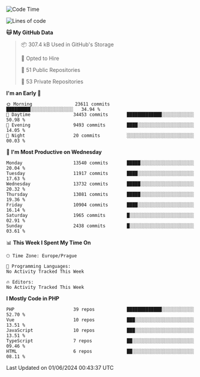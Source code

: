 <!--START_SECTION:waka-->
![Code Time](http://img.shields.io/badge/Code%20Time-1%2C583%20hrs%2058%20mins-blue)

![Lines of code](https://img.shields.io/badge/From%20Hello%20World%20I%27ve%20Written-21.5%20million%20lines%20of%20code-blue)

**🐱 My GitHub Data** 

> 📦 307.4 kB Used in GitHub's Storage 
 > 
> 💼 Opted to Hire
 > 
> 📜 51 Public Repositories 
 > 
> 🔑 53 Private Repositories 
 > 
**I'm an Early 🐤** 

```text
🌞 Morning                23611 commits       █████████░░░░░░░░░░░░░░░░   34.94 % 
🌆 Daytime                34453 commits       █████████████░░░░░░░░░░░░   50.98 % 
🌃 Evening                9493 commits        ████░░░░░░░░░░░░░░░░░░░░░   14.05 % 
🌙 Night                  20 commits          ░░░░░░░░░░░░░░░░░░░░░░░░░   00.03 % 
```
📅 **I'm Most Productive on Wednesday** 

```text
Monday                   13540 commits       █████░░░░░░░░░░░░░░░░░░░░   20.04 % 
Tuesday                  11917 commits       ████░░░░░░░░░░░░░░░░░░░░░   17.63 % 
Wednesday                13732 commits       █████░░░░░░░░░░░░░░░░░░░░   20.32 % 
Thursday                 13081 commits       █████░░░░░░░░░░░░░░░░░░░░   19.36 % 
Friday                   10904 commits       ████░░░░░░░░░░░░░░░░░░░░░   16.14 % 
Saturday                 1965 commits        █░░░░░░░░░░░░░░░░░░░░░░░░   02.91 % 
Sunday                   2438 commits        █░░░░░░░░░░░░░░░░░░░░░░░░   03.61 % 
```


📊 **This Week I Spent My Time On** 

```text
🕑︎ Time Zone: Europe/Prague

💬 Programming Languages: 
No Activity Tracked This Week

🔥 Editors: 
No Activity Tracked This Week
```

**I Mostly Code in PHP** 

```text
PHP                      39 repos            █████████████░░░░░░░░░░░░   52.70 % 
Vue                      10 repos            ███░░░░░░░░░░░░░░░░░░░░░░   13.51 % 
JavaScript               10 repos            ███░░░░░░░░░░░░░░░░░░░░░░   13.51 % 
TypeScript               7 repos             ██░░░░░░░░░░░░░░░░░░░░░░░   09.46 % 
HTML                     6 repos             ██░░░░░░░░░░░░░░░░░░░░░░░   08.11 % 
```




 Last Updated on 01/06/2024 00:43:37 UTC
<!--END_SECTION:waka-->
<!--
**AlexKratky/AlexKratky** is a ✨ _special_ ✨ repository because its `README.md` (this file) appears on your GitHub profile.

Here are some ideas to get you started:

- 🔭 I’m currently working on ...
- 🌱 I’m currently learning ...
- 👯 I’m looking to collaborate on ...
- 🤔 I’m looking for help with ...
- 💬 Ask me about ...
- 📫 How to reach me: ...
- 😄 Pronouns: ...
- ⚡ Fun fact: ...
-->
